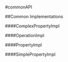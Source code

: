 #commonAPI

##Common Implementations

####ComplexPropertyImpl



####OperationImpl



####PropertyImpl



####SimplePropertyImpl


